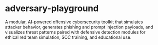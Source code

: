 # adversary-playground
A modular, AI-powered offensive cybersecurity toolkit that simulates attacker behavior, generates phishing and prompt injection payloads, and visualizes threat patterns paired with defensive detection modules for ethical red team simulation, SOC training, and educational use.
